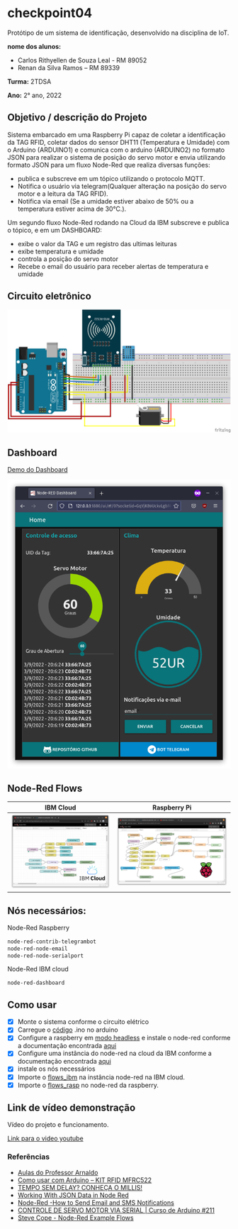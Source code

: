 # checkpoint04
Protótipo de um sistema de identificação, desenvolvido na disciplina de IoT.

**nome dos alunos:**

* Carlos Rithyellen de Souza Leal - RM 89052
* Renan da Silva Ramos – RM 89339

**Turma:** 2TDSA

**Ano:** 2° ano, 2022

## Objetivo / descrição do Projeto

Sistema embarcado em uma Raspberry Pi capaz de coletar a identificação da TAG RFID, coletar dados do sensor DHT11 (Temperatura e Umidade) com o Arduino (ARDUINO1) e comunica com o arduino (ARDUINO2) no formato JSON para realizar o sistema de posição do servo motor e envia utilizando formato JSON para um fluxo Node-Red que realiza diversas funções: 
- publica e subscreve em um tópico utilizando o protocolo MQTT.
- Notifica o usuário via telegram(Qualquer alteração na posição do servo motor e a leitura da TAG RFID).
- Notifica via email (Se a umidade estiver abaixo de 50% ou a temperatura estiver acima de 30°C.). 

Um segundo fluxo Node-Red rodando na Cloud da IBM subscreve e publica o tópico, e em um DASHBOARD:
- exibe o valor da TAG e um registro das ultimas leituras
- exibe temperatura e umidade
- controla a posição do servo motor
- Recebe o email do usuário para receber alertas de temperatura e umidade

## Circuito eletrônico

<img src="imagens/circuito.png">

## Dashboard

[Demo do Dashboard](https://node-red-fiap.mybluemix.net/ui)

<img src="imagens/dashboard.png">

## Node-Red Flows
IBM Cloud            |  Raspberry Pi
:-------------------------:|:-------------------------:
![](imagens/flow-ibm.png)  |  ![](imagens/flow-rasp.png)

## Nós necessários:

Node-Red Raspberry
    
    node-red-contrib-telegrambot
    node-red-node-email
    node-red-node-serialport
    
Node-Red IBM cloud

    node-red-dashboard

## Como usar

- [x] Monte o sistema conforme o circuito elétrico
- [x] Carregue o [código](arduino/arduino.ino) .ino no arduino
- [x] Configure a raspberry em [modo headless](https://www.raspberrypi.com/documentation/computers/configuration.html#setting-up-a-headless-raspberry-pi) e instale o node-red conforme a documentação encontrada [aqui](https://nodered.org/docs/getting-started/raspberrypi)
- [x] Configure uma instância do node-red na cloud da IBM conforme a documentação encontrada [aqui](https://nodered.org/docs/getting-started/ibmcloud)
- [x] instale os nós necessários
- [x] Importe o [flows_ibm](node-red/flows_ibm) na instância node-red na IBM cloud.
- [x] Importe o [flows_rasp](node-red/flows_rasp) no node-red da raspberry.

## Link de vídeo demonstração

Vídeo do projeto e funcionamento.

[Link para o video youtube](https://youtu.be/W0sOezGxFmk)


### Referências 

* [Aulas do Professor Arnaldo](https://arnaldojr.github.io/IoT/)
* [Como usar com Arduino – KIT RFID MFRC522](https://blogmasterwalkershop.com.br/arduino/como-usar-com-arduino-kit-rfid-mfrc522)
* [TEMPO SEM DELAY? CONHEÇA O MILLIS!](https://www.youtube.com/watch?v=rkicyLRCkHI)
* [Working With JSON Data in Node Red](https://www.youtube.com/watch?v=24ZY3CEsiow)
* [Node-Red -How to Send Email and SMS Notifications](https://www.youtube.com/watch?v=rokLM4ZsMJQ)
* [CONTROLE DE SERVO MOTOR VIA SERIAL | Curso de Arduino #211](https://www.youtube.com/watch?v=o2RVatVYCF)
* [Steve Cope - Node-Red Example Flows](https://stevesnoderedguide.com/node-red-example-flows)
